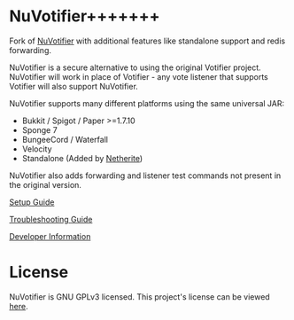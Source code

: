 # NuVotifier+++++++
Fork of [NuVotifier](https://github.com/NuVotifier/NuVotifier) with additional features like standalone support and redis forwarding.

NuVotifier is a secure alternative to using the original Votifier project.
NuVotifier will work in place of Votifier - any vote listener that supports
Votifier will also support NuVotifier.

NuVotifier supports many different platforms using the same universal JAR:

+ Bukkit / Spigot / Paper >=1.7.10
+ Sponge 7
+ BungeeCord / Waterfall
+ Velocity
+ Standalone (Added by [Netherite](https://netherite.gg))

NuVotifier also adds forwarding and listener test commands not present in the
original version.

[Setup Guide](https://github.com/NuVotifier/NuVotifier/wiki/Setup-Guide)

[Troubleshooting Guide](https://github.com/NuVotifier/NuVotifier/wiki/Troubleshooting-Guide)

[Developer Information](https://github.com/NuVotifier/NuVotifier/wiki/Developer-Documentation)

# License

NuVotifier is GNU GPLv3 licensed. This project's license can be viewed [here](LICENSE).
